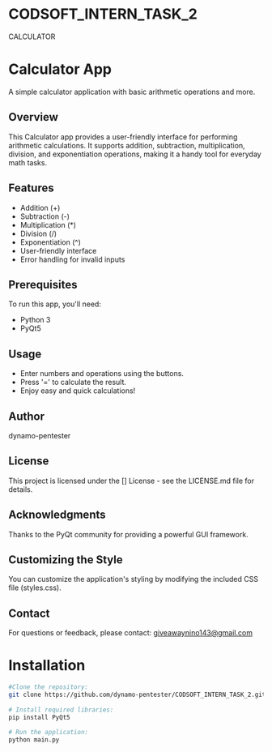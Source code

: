 # CODSOFT_INTERN_TASK_2
CALCULATOR

# Calculator App

A simple calculator application with basic arithmetic operations and more.

## Overview

This Calculator app provides a user-friendly interface for performing arithmetic calculations.
It supports addition, subtraction, multiplication, division, and exponentiation operations, making it a handy tool for everyday math tasks.

## Features

- Addition (+)
- Subtraction (-)
- Multiplication (*)
- Division (/)
- Exponentiation (^)
- User-friendly interface
- Error handling for invalid inputs

## Prerequisites

To run this app, you'll need:

- Python 3
- PyQt5

## Usage
- Enter numbers and operations using the buttons.
- Press '=' to calculate the result.
- Enjoy easy and quick calculations!

## Author
dynamo-pentester

## License
This project is licensed under the [] License - see the LICENSE.md file for details.

## Acknowledgments
Thanks to the PyQt community for providing a powerful GUI framework.

## Customizing the Style
You can customize the application's styling by modifying the included CSS file (styles.css).

## Contact
For questions or feedback, please contact: giveawaynino143@gmail.com

# Installation

```bash
#Clone the repository:
git clone https://github.com/dynamo-pentester/CODSOFT_INTERN_TASK_2.git
   
# Install required libraries:
pip install PyQt5
   
# Run the application:
python main.py
